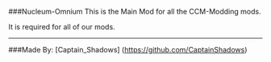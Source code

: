 ###Nucleum-Omnium
This is the Main Mod for all the CCM-Modding mods.

It is required for all of our mods.

***
###Made By:
  [Captain_Shadows] (https://github.com/CaptainShadows)
